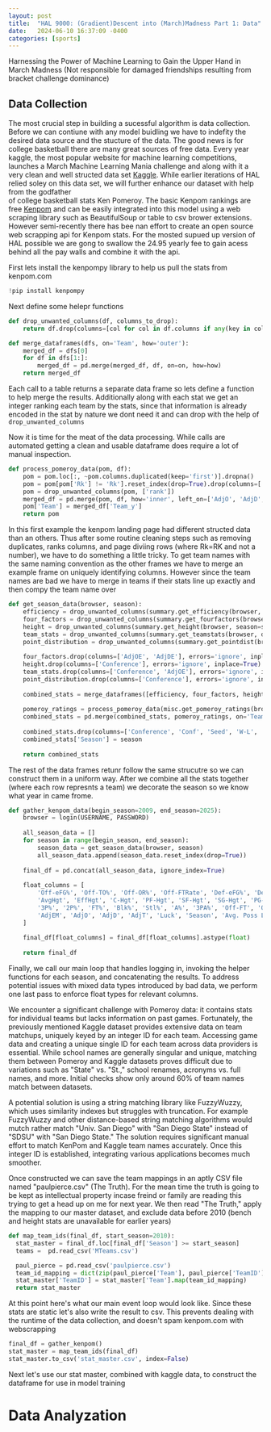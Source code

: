 ```yaml
---
layout: post
title:  "HAL 9000: (Gradient)Descent into (March)Madness Part 1: Data"
date:   2024-06-10 16:37:09 -0400
categories: [sports]
---
```


Harnessing the Power of Machine Learning to Gain the Upper Hand in March Madness (Not responsible for damaged friendships resulting from bracket challenge dominance)

## Data Collection

The most crucial step in building a sucessful algorithm is data collection. Before we can contiune with any model buidling we have to indefity the desired data source and the stucture of the data. The good news is for college basketball there are many great sources of free data. Every year kaggle, the most popular website for machine learning competitions, launches a March Machine Learning Mania challenge and along with it a very clean and well structed data set [Kaggle](https://www.kaggle.com/competitions/march-machine-learning-mania-2024/data). While earlier iterations of HAL relied soley on this data set, we will further enhance our dataset with help from the godfather  
of college basketball stats Ken Pomeroy. The basic Kenpom rankings are free [Kenpom](https://kenpom.com/) and can be easily integrated into this model using a web scraping library such as BeautifulSoup or table to csv brower extensions. However semi-recently there has bee nan effort to create an open source web scrapping api for Kenpom stats. For the mosted supued up version of HAL possible we are gong to swallow the 24.95 yearly fee to gain acess behind all the pay walls and combine it with the api.

First lets install the kenpompy library to help us pull the stats from kenpom.com
```python
!pip install kenpompy
```

Next define some helepr functions
```python
def drop_unwanted_columns(df, columns_to_drop):
    return df.drop(columns=[col for col in df.columns if any(key in col.lower() for key in columns_to_drop)], errors='ignore')

def merge_dataframes(dfs, on='Team', how='outer'):
    merged_df = dfs[0]
    for df in dfs[1:]:
        merged_df = pd.merge(merged_df, df, on=on, how=how)
    return merged_df
```
Each call to a table returns a separate data frame so lets define a function to help merge the results. Additionally along with each stat we get an integer ranking each team by the stats, since
that information is already encoded in the stat by nature we dont need it and can drop with the help of ```drop_unwanted_columns```

Now it is time for the meat of the data processing. While calls are automated getting a clean and usable dataframe does require a lot of manual inspection. 

```python
def process_pomeroy_data(pom, df):
    pom = pom.loc[:, ~pom.columns.duplicated(keep='first')].dropna()
    pom = pom[pom['Rk'] != 'Rk'].reset_index(drop=True).drop(columns=['Rk', 'index'], errors='ignore')
    pom = drop_unwanted_columns(pom, ['rank'])
    merged_df = pd.merge(pom, df, how='inner', left_on=['AdjO', 'AdjD', 'AdjT'], right_on=['Off. Efficiency-Adj', 'Def. Efficiency-Adj', 'Tempo-Adj'])
    pom['Team'] = merged_df['Team_y']
    return pom
```

In this first example the kenpom landing page had different structed data than an others. Thus after some routine cleaning steps such as removing duplicates, ranks columns, and page diviing rows (where Rk=RK and not a number), we have to do something a little tricky. To get team names with the same naming convention as the other frames we have to merge an example frame on uniquely identifying columns. However since the team names are bad we have to merge in teams if their stats line up exactly and then compy the team name over
```python
def get_season_data(browser, season):
    efficiency = drop_unwanted_columns(summary.get_efficiency(browser, season=season), ['raw', 'rank'])
    four_factors = drop_unwanted_columns(summary.get_fourfactors(browser, season=season), ['conference', 'rank'])
    height = drop_unwanted_columns(summary.get_height(browser, season=season), ['rank'])
    team_stats = drop_unwanted_columns(summary.get_teamstats(browser, defense=False, season=season), ['rank'])
    point_distribution = drop_unwanted_columns(summary.get_pointdist(browser, season=season), ['rank'])
    
    four_factors.drop(columns=['AdjOE', 'AdjDE'], errors='ignore', inplace=True)
    height.drop(columns=['Conference'], errors='ignore', inplace=True)
    team_stats.drop(columns=['Conference', 'AdjOE'], errors='ignore', inplace=True)
    point_distribution.drop(columns=['Conference'], errors='ignore', inplace=True)
    
    combined_stats = merge_dataframes([efficiency, four_factors, height, team_stats, point_distribution])
    
    pomeroy_ratings = process_pomeroy_data(misc.get_pomeroy_ratings(browser, season=season), combined_stats)
    combined_stats = pd.merge(combined_stats, pomeroy_ratings, on='Team', how='outer')
    
    combined_stats.drop(columns=['Conference', 'Conf', 'Seed', 'W-L', 'Off. Efficiency-Adj', 'Def. Efficiency-Adj', 'Tempo-Adj', 'AdjTempo'], errors='ignore', inplace=True)
    combined_stats['Season'] = season
    
    return combined_stats
```
The rest of the data frames retunr follow the same strucutre so we can construct them in a uniform way. After we combine all the stats together (where each row represnts a team) we decorate the
season so we know what year in came frome.

```python
def gather_kenpom_data(begin_season=2009, end_season=2025):
    browser = login(USERNAME, PASSWORD)
    
    all_season_data = []
    for season in range(begin_season, end_season):
        season_data = get_season_data(browser, season)
        all_season_data.append(season_data.reset_index(drop=True))
    
    final_df = pd.concat(all_season_data, ignore_index=True)
    
    float_columns = [
        'Off-eFG%', 'Off-TO%', 'Off-OR%', 'Off-FTRate', 'Def-eFG%', 'Def-TO%', 'Def-OR%', 'Def-FTRate', 
        'AvgHgt', 'EffHgt', 'C-Hgt', 'PF-Hgt', 'SF-Hgt', 'SG-Hgt', 'PG-Hgt', 'Experience', 'Bench', 'Continuity', 
        '3P%', '2P%', 'FT%', 'Blk%', 'Stl%', 'A%', '3PA%', 'Off-FT', 'Off-2P', 'Off-3P', 'Def-FT', 'Def-2P', 'Def-3P', 
        'AdjEM', 'AdjO', 'AdjD', 'AdjT', 'Luck', 'Season', 'Avg. Poss Length-Offense', 'Avg. Poss Length-Defense'
    ]
    
    final_df[float_columns] = final_df[float_columns].astype(float)
    
    return final_df
```
Finally, we call our main loop that handles logging in, invoking the helper functions for each season, and concatenating the results. To address potential issues with mixed data types introduced by bad data, we perform one last pass to enforce float types for relevant columns.

We encounter a significant challenge with Pomeroy data: it contains stats for individual teams but lacks information on past games. Fortunately, the previously mentioned Kaggle dataset provides extensive data on team matchups, uniquely keyed by an integer ID for each team. Accessing game data and creating a unique single ID for each team across data providers is essential. While school names are generally singular and unique, matching them between Pomeroy and Kaggle datasets proves difficult due to variations such as "State" vs. "St.," school renames, acronyms vs. full names, and more. Initial checks show only around 60% of team names match between datasets.

A potential solution is using a string matching library like FuzzyWuzzy, which uses similarity indexes but struggles with truncation. For example FuzzyWuzzy and other distance-based string matching algorithms would mutch rather match "Univ. San Diego" with "San Diego State" instead of "SDSU" with "San Diego State." The solution requires significant manual effort to match KenPom and Kaggle team names accurately. Once this integer ID is established, integrating various applications becomes much smoother.

Once constructed we can save the team mappings in an aptly CSV file named "paulpierce.csv" (The Truth). For the mean time the truth is going to be kept as intellectual property incase freind or family are reading this trying to get a head up on me for next year. We then read "The Truth," apply the mapping to our master dataset, and exclude data before 2010 (bench and height stats are unavailable for earlier years)
```python
def map_team_ids(final_df, start_season=2010):
  stat_master = final_df.loc[final_df['Season'] >= start_season]
  teams =  pd.read_csv('MTeams.csv')

  paul_pierce = pd.read_csv('paulpierce.csv')
  team_id_mapping = dict(zip(paul_pierce['Team'], paul_pierce['TeamID']))
  stat_master['TeamID'] = stat_master['Team'].map(team_id_mapping)
  return stat_master
```

At this point here's what our main event loop would look like. Since these stats are static let's also write the result to csv. This prevents dealing with the runtime of the data collection, and doesn't spam kenpom.com with webscrapping 

```python
final_df = gather_kenpom()
stat_master = map_team_ids(final_df)
stat_master.to_csv('stat_master.csv', index=False)
```

Next let's use our stat master, combined with kaggle data, to construct the dataframe for use in model training


# Data Analyzation


